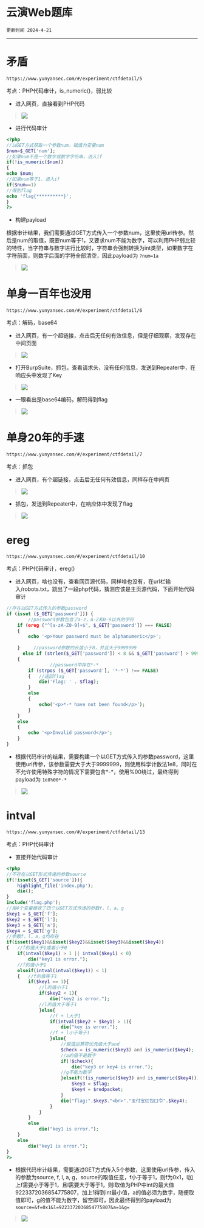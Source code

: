# 云演Web题库

`更新时间 2024-4-21`

---

# 矛盾

`https://www.yunyansec.com/#/experiment/ctfdetail/5`

考点：PHP代码审计，is_numeric()，弱比较

- 进入网页，直接看到PHP代码

> <img src="./IMG/Screenshot 2024-04-16 183916.png">

- 进行代码审计

```php
<?php
//以GET方式获取一个参数num，赋值为变量num
$num=$_GET['num'];
//如果num不是一个数字或数字字符串，进入if
if(!is_numeric($num))
{
echo $num;
//如果num等于1，进入if
if($num==1)
//得到flag
echo 'flag{**********}';
}
?>
```

- 构建payload

根据审计结果，我们需要通过GET方式传入一个参数num，这里使用url传参。然后是num的取值，既要num等于1，又要求num不能为数字，可以利用PHP弱比较的特性，当字符串与数字进行比较时，字符串会强制转换为int类型，如果数字在字符前面，则数字后面的字符全部清空，因此payload为 `?num=1a`

> <img src="./IMG/Screenshot 2024-04-16 192850.png">

# 单身一百年也没用

`https://www.yunyansec.com/#/experiment/ctfdetail/6`

考点：解码，base64

- 进入网页，有一个超链接，点击后无任何有效信息，但是仔细观察，发现存在中间页面

> <img src="./IMG/Screenshot 2024-04-16 194048.png">

- 打开BurpSuite，抓包，查看请求头，没有任何信息，发送到Repeater中，在响应头中发现了Key

> <img src="./IMG/Screenshot 2024-04-16 200630.png">

- 一眼看出是base64编码，解码得到flag

> <img src="./IMG/Screenshot 2024-04-16 200730.png">

# 单身20年的手速

`https://www.yunyansec.com/#/experiment/ctfdetail/7`

考点：抓包

- 进入网页，有个超链接，点击后无任何有效信息，同样存在中间页

> <img src="./IMG/Screenshot 2024-04-16 194048.png">

- 抓包，发送到Repeater中，在响应体中发现了flag

> <img src="./IMG/Screenshot 2024-04-21 183821.png">

# ereg

`https://www.yunyansec.com/#/experiment/ctfdetail/10`

考点：PHP代码审计，ereg()

- 进入网页，啥也没有，查看网页源代码，同样啥也没有，在url栏输入/robots.txt，跳出了一段php代码，猜测应该是主页源代码，下面开始代码审计

```php
//存在以GET方式传入的参数password
if (isset ($_GET['password'])) {
        //password参数包含了a-z，A-Z和0-9以外的字符
	if (ereg ("^[a-zA-Z0-9]+$", $_GET['password']) === FALSE)
	{
		echo '<p>Your password must be alphanumeric</p>';
	
    }     //password参数的长度小于8，并且大于9999999
	  else if (strlen($_GET['password']) < 8 && $_GET['password'] > 9999999)
	{    
                //password中存在*-*
		if (strpos ($_GET['password'], '*-*') !== FALSE)
		{   //返回flag
			die('Flag: ' . $flag);
		}
		else
		{
			echo('<p>*-* have not been found</p>');
		}
	}
	else
	{
		echo '<p>Invalid password</p>';
	}
}
```

- 根据代码审计的结果，需要构建一个以GET方式传入的参数password，这里使用url传参，该参数需要大于大于9999999，则使用科学计数法1e8，同时在不允许使用特殊字符的情况下需要包含*-*，使用%00绕过，最终得到payload为 `1e8%00*-*`

> <img src="./IMG/Screenshot 2024-04-21 192230.png">

# intval

`https://www.yunyansec.com/#/experiment/ctfdetail/13`

考点：PHP代码审计

- 直接开始代码审计

```php
<?php
//不存在以GET形式传递的参数source
if(!isset($_GET['source'])){
    highlight_file('index.php');
    die();
}
include('flag.php');
//用4个变量接收了四个以GET方式传递的参数f，l，a，g
$key1 = $_GET['f'];
$key2 = $_GET['l'];
$key3 = $_GET['a'];
$key4 = $_GET['g'];
//参数f，l，a，g均存在
if(isset($key1)&&isset($key2)&&isset($key3)&&isset($key4))
{   //f的值大于1或者小于0
    if(intval($key1) > 1 || intval($key1) < 0)
        die("key1 is error.");
    //f的值小于1
    elseif(intval(intval($key1)) < 1)
    {   //f的值等于1
        if($key1 == 1){
            //l的值小于1
            if($key2 < 1){
                die("key2 is error.");
            //l的值大于等于1
            }else{
                //f + l大于1
                if(intval($key2 + $key1) > 1){
                    die("key is error.");
                //f + l小于等于1
                }else{
                    //赋值运算符优先级大于and
                    $check = is_numeric($key3) and is_numeric($key4);
                    //a的值不是数字
                    if(!$check){
                        die("key3 or key4 is error.");
                    //g不能为数字
                    }elseif(!(is_numeric($key3) and is_numeric($key4))){
                        $key3 = $flag;
                        $key4 = $redpacket;
                    }
                    die("flag:".$key3."<br>"."支付宝红包口令".$key4);
                }
            }
        }
        else
            die("key1 is error.");
    }
    else
        die("key1 is error.");
}
?>
```

- 根据代码审计结果，需要通过GET方式传入5个参数，这里使用url传参，传入的参数为source, f, l, a, g，source的取值任意，f小于等于1，则f为0x1，l加上f需要小于等于1，且l需要大于等于1，则l取值为PHP中int的最大值9223372036854775807，加上1得到int最小值，a的值必须为数字，随便取值即可，g的值不能为数字，留空即可，因此最终得到的payload为 `source=&f=0x1&l=9223372036854775807&a=1&g=`

> <img src="./IMG/Screenshot 2024-04-21 200356.png">